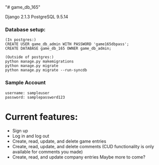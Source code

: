 "# game_db_165" 

Django 2.1.3
PostgreSQL 9.5.14

### Database setup:
```
(In postgres:)
CREATE USER game_db_admin WITH PASSWORD 'game165dbpass';
CREATE DATABASE game_db_165 OWNER game_db_admin;

(Outside of postgres:)
python manage.py makemigrations
python manage.py migrate
python manage.py migrate --run-syncdb
```

### Sample Account
 ```
 username: sampleuser
 password: samplepassword123
 ```
 
# Current features:
- Sign up
- Log in and log out
- Create, read, update, and delete game entries
- Create, read, update, and delete comments (CUD functionality is only available for comments you made)
- Create, read, and update company entries
Maybe more to come?
